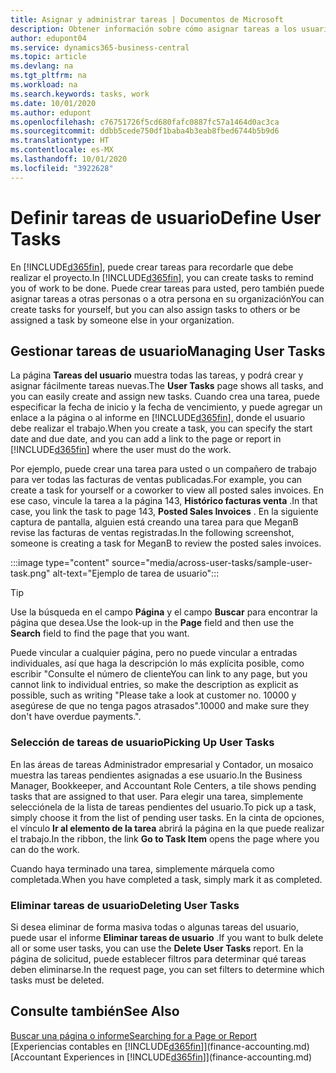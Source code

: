 ```yaml
---
title: Asignar y administrar tareas | Documentos de Microsoft
description: Obtener información sobre cómo asignar tareas a los usuarios, incluido su contable, en Business Central
author: edupont04
ms.service: dynamics365-business-central
ms.topic: article
ms.devlang: na
ms.tgt_pltfrm: na
ms.workload: na
ms.search.keywords: tasks, work
ms.date: 10/01/2020
ms.author: edupont
ms.openlocfilehash: c76751726f5cd680fafc0887fc57a1464d0ac3ca
ms.sourcegitcommit: ddbb5cede750df1baba4b3eab8fbed6744b5b9d6
ms.translationtype: HT
ms.contentlocale: es-MX
ms.lasthandoff: 10/01/2020
ms.locfileid: "3922628"
---
```

# <a name="define-user-tasks"></a><span data-ttu-id="deaca-103">Definir tareas de usuario</span><span class="sxs-lookup"><span data-stu-id="deaca-103">Define User Tasks</span></span>

<span data-ttu-id="deaca-104">En [!INCLUDE[d365fin](includes/d365fin_md.md)], puede crear tareas para recordarle que debe realizar el proyecto.</span><span class="sxs-lookup"><span data-stu-id="deaca-104">In [!INCLUDE[d365fin](includes/d365fin_md.md)], you can create tasks to remind you of work to be done.</span></span> <span data-ttu-id="deaca-105">Puede crear tareas para usted, pero también puede asignar tareas a otras personas o a otra persona en su organización</span><span class="sxs-lookup"><span data-stu-id="deaca-105">You can create tasks for yourself, but you can also assign tasks to others or be assigned a task by someone else in your organization.</span></span>  

## <a name="managing-user-tasks"></a><span data-ttu-id="deaca-106">Gestionar tareas de usuario</span><span class="sxs-lookup"><span data-stu-id="deaca-106">Managing User Tasks</span></span>

<span data-ttu-id="deaca-107">La página **Tareas del usuario** muestra todas las tareas, y podrá crear y asignar fácilmente tareas nuevas.</span><span class="sxs-lookup"><span data-stu-id="deaca-107">The **User Tasks** page shows all tasks, and you can easily create and assign new tasks.</span></span> <span data-ttu-id="deaca-108">Cuando crea una tarea, puede especificar la fecha de inicio y la fecha de vencimiento, y puede agregar un enlace a la página o al informe en [!INCLUDE[d365fin](includes/d365fin_md.md)], donde el usuario debe realizar el trabajo.</span><span class="sxs-lookup"><span data-stu-id="deaca-108">When you create a task, you can specify the start date and due date, and you can add a link to the page or report in [!INCLUDE[d365fin](includes/d365fin_md.md)] where the user must do the work.</span></span>  

<span data-ttu-id="deaca-109">Por ejemplo, puede crear una tarea para usted o un compañero de trabajo para ver todas las facturas de ventas publicadas.</span><span class="sxs-lookup"><span data-stu-id="deaca-109">For example, you can create a task for yourself or a coworker to view all posted sales invoices.</span></span> <span data-ttu-id="deaca-110">En ese caso, vincule la tarea a la página 143, **Histórico facturas venta** .</span><span class="sxs-lookup"><span data-stu-id="deaca-110">In that case, you link the task to page 143, **Posted Sales Invoices** .</span></span> <span data-ttu-id="deaca-111">En la siguiente captura de pantalla, alguien está creando una tarea para que MeganB revise las facturas de ventas registradas.</span><span class="sxs-lookup"><span data-stu-id="deaca-111">In the following screenshot, someone is creating a task for MeganB to review the posted sales invoices.</span></span>  

:::image type="content" source="media/across-user-tasks/sample-user-task.png" alt-text="Ejemplo de tarea de usuario":::

> [!TIP]  
> <span data-ttu-id="deaca-113">Use la búsqueda en el campo **Página** y el campo **Buscar** para encontrar la página que desea.</span><span class="sxs-lookup"><span data-stu-id="deaca-113">Use the look-up in the **Page** field and then use the **Search** field to find the page that you want.</span></span>  
>
> <span data-ttu-id="deaca-114">Puede vincular a cualquier página, pero no puede vincular a entradas individuales, así que haga la descripción lo más explícita posible, como escribir "Consulte el número de cliente</span><span class="sxs-lookup"><span data-stu-id="deaca-114">You can link to any page, but you cannot link to individual entries, so make the description as explicit as possible, such as writing "Please take a look at customer no.</span></span> <span data-ttu-id="deaca-115">10000 y asegúrese de que no tenga pagos atrasados".</span><span class="sxs-lookup"><span data-stu-id="deaca-115">10000 and make sure they don't have overdue payments.".</span></span>

### <a name="picking-up-user-tasks"></a><span data-ttu-id="deaca-116">Selección de tareas de usuario</span><span class="sxs-lookup"><span data-stu-id="deaca-116">Picking Up User Tasks</span></span>

<span data-ttu-id="deaca-117">En las áreas de tareas Administrador empresarial y Contador, un mosaico muestra las tareas pendientes asignadas a ese usuario.</span><span class="sxs-lookup"><span data-stu-id="deaca-117">In the Business Manager, Bookkeeper, and Accountant Role Centers, a tile shows pending tasks that are assigned to that user.</span></span> <span data-ttu-id="deaca-118">Para elegir una tarea, simplemente selecciónela de la lista de tareas pendientes del usuario.</span><span class="sxs-lookup"><span data-stu-id="deaca-118">To pick up a task, simply choose it from the list of pending user tasks.</span></span> <span data-ttu-id="deaca-119">En la cinta de opciones, el vínculo **Ir al elemento de la tarea** abrirá la página en la que puede realizar el trabajo.</span><span class="sxs-lookup"><span data-stu-id="deaca-119">In the ribbon, the link **Go to Task Item** opens the page where you can do the work.</span></span>  

<span data-ttu-id="deaca-120">Cuando haya terminado una tarea, simplemente márquela como completada.</span><span class="sxs-lookup"><span data-stu-id="deaca-120">When you have completed a task, simply mark it as completed.</span></span>  

### <a name="deleting-user-tasks"></a><span data-ttu-id="deaca-121">Eliminar tareas de usuario</span><span class="sxs-lookup"><span data-stu-id="deaca-121">Deleting User Tasks</span></span>

<span data-ttu-id="deaca-122">Si desea eliminar de forma masiva todas o algunas tareas del usuario, puede usar el informe **Eliminar tareas de usuario** .</span><span class="sxs-lookup"><span data-stu-id="deaca-122">If you want to bulk delete all or some user tasks, you can use the **Delete User Tasks** report.</span></span> <span data-ttu-id="deaca-123">En la página de solicitud, puede establecer filtros para determinar qué tareas deben eliminarse.</span><span class="sxs-lookup"><span data-stu-id="deaca-123">In the request page, you can set filters to determine which tasks must be deleted.</span></span>  

## <a name="see-also"></a><span data-ttu-id="deaca-124">Consulte también</span><span class="sxs-lookup"><span data-stu-id="deaca-124">See Also</span></span>

[<span data-ttu-id="deaca-125">Buscar una página o informe</span><span class="sxs-lookup"><span data-stu-id="deaca-125">Searching for a Page or Report</span></span>](ui-search.md)  
<span data-ttu-id="deaca-126">[Experiencias contables en [!INCLUDE[d365fin](includes/d365fin_md.md)]](finance-accounting.md)</span><span class="sxs-lookup"><span data-stu-id="deaca-126">[Accountant Experiences in [!INCLUDE[d365fin](includes/d365fin_md.md)]](finance-accounting.md)</span></span>  
